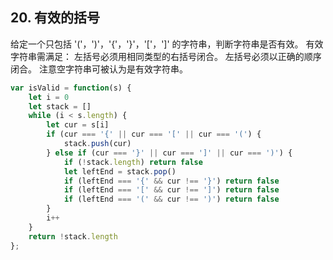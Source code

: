 ## 20. 有效的括号 <!-- {docsify-ignore-all} -->

给定一个只包括 '('，')'，'{'，'}'，'['，']' 的字符串，判断字符串是否有效。
有效字符串需满足：
左括号必须用相同类型的右括号闭合。
左括号必须以正确的顺序闭合。
注意空字符串可被认为是有效字符串。

```js
var isValid = function(s) {
    let i = 0
    let stack = []
    while (i < s.length) {
        let cur = s[i]
        if (cur === '{' || cur === '[' || cur === '(') {
            stack.push(cur)
        } else if (cur === '}' || cur === ']' || cur === ')') {
            if (!stack.length) return false
            let leftEnd = stack.pop()
            if (leftEnd === '{' && cur !== '}') return false
            if (leftEnd === '[' && cur !== ']') return false
            if (leftEnd === '(' && cur !== ')') return false
        }
        i++
    }
    return !stack.length
};
```